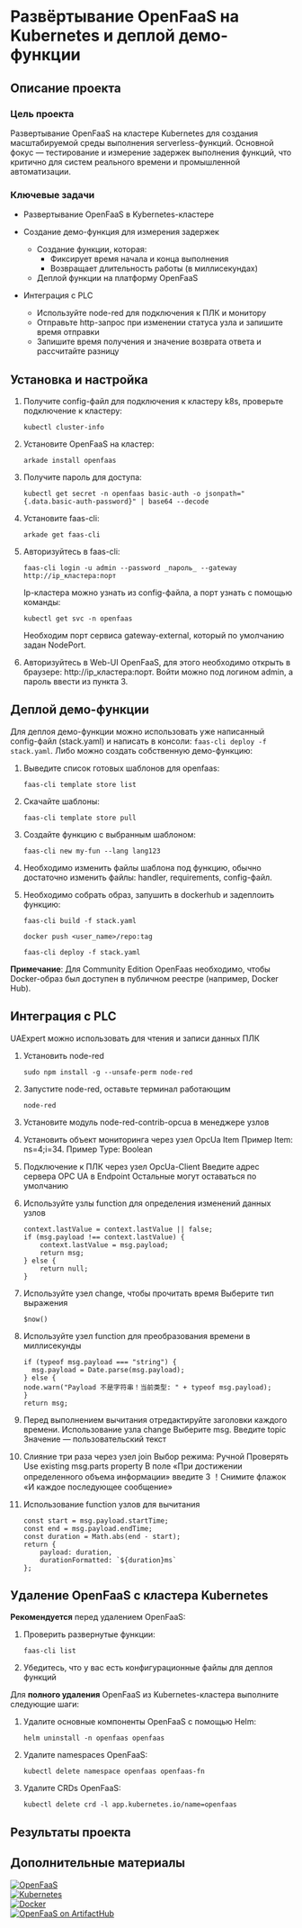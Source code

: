 # Развёртывание OpenFaaS на Kubernetes и деплой демо-функции

## Описание проекта

### Цель проекта

Развертывание OpenFaaS на кластере Kubernetes для создания масштабируемой среды выполнения serverless-функций. Основной фокус — тестирование и измерение задержек выполнения функций, что критично для систем реального времени и промышленной автоматизации.

### Ключевые задачи

- Развертывание OpenFaaS в Kybernetes-кластере

- Создание демо-функция для измерения задержек
  - Создание функции, которая:
    - Фиксирует время начала и конца выполнения
    - Возвращает длительность работы (в миллисекундах)
  - Деплой функции на платформу OpenFaaS

- Интеграция с PLC
  - Используйте node-red для подключения к ПЛК и монитору
  - Отправьте http-запрос при изменении статуса узла и запишите время отправки
  - Запишите время получения и значение возврата ответа и рассчитайте разницу

## Установка и настройка

1. Получите config-файл для подключения к кластеру k8s, проверьте подключение к кластеру:

   ```kubectl cluster-info```

2. Установите OpenFaaS на кластер:

   ```arkade install openfaas```

3. Получите пароль для доступа:

   ```kubectl get secret -n openfaas basic-auth -o jsonpath="{.data.basic-auth-password}" | base64 --decode```

4. Установите faas-cli:

   ```arkade get faas-cli```

5. Авторизуйтесь в faas-cli:

   ```faas-cli login -u admin --password _пароль_ --gateway  http://ip_кластера:порт```

   Ip-кластера можно узнать из config-файла, а порт узнать с помощью команды:

   ```kubectl get svc -n openfaas```

   Необходим порт сервиса gateway-external, который по умолчанию задан NodePort.

6. Авторизуйтесь в Web-UI OpenFaaS, для этого необходимо открыть в браузере: http://ip_кластера:порт. Войти можно под логином admin, а пароль ввести из пункта 3.

## Деплой демо-функции

Для деплоя демо-функции можно использовать уже написанный config-файл (stack.yaml) и написать в консоли: ```faas-cli deploy -f stack.yaml```. Либо можно создать собственную демо-функцию:

1. Выведите список готовых шаблонов для openfaas:

   ```faas-cli template store list```

2. Скачайте шаблоны:

   ```faas-cli template store pull```

3. Создайте функцию с выбранным шаблоном:

   ```faas-cli new my-fun --lang lang123```

4. Необходимо изменить файлы шаблона под функцию, обычно достаточно изменить файлы: handler, requirements, config-файл.

5. Необходимо собрать образ, запушить в dockerhub и задеплоить функцию:

   ```faas-cli build -f stack.yaml```
   
   ```docker push <user_name>/repo:tag```
   
   ```faas-cli deploy -f stack.yaml```
  
**Примечание**: Для Community Edition OpenFaas необходимо, чтобы Docker-образ был доступен в публичном реестре (например, Docker Hub).

## Интеграция с PLC

UAExpert можно использовать для чтения и записи данных ПЛК

1. Установить node-red

   ```sudo npm install -g --unsafe-perm node-red```

2. Запустите node-red, оставьте терминал работающим
   
   ```node-red```

3. Установите модуль node-red-contrib-opcua в менеджере узлов

4. Установить объект мониторинга через узел OpcUa Item
   Пример Item: ns=4;i=34. Пример Type: Boolean

5. Подключение к ПЛК через узел OpcUa-Client
   Введите адрес сервера OPC UA в Endpoint
   Остальные могут оставаться по умолчанию

6. Используйте узлы function для определения изменений данных узлов

   ```
   context.lastValue = context.lastValue || false;
   if (msg.payload !== context.lastValue) {
       context.lastValue = msg.payload; 
       return msg; 
   } else {
       return null; 
   }
   ```

7. Используйте узел change, чтобы прочитать время
   Выберите тип выражения

   ```$now()```

8. Используйте узел function для преобразования времени в миллисекунды

   ```
   if (typeof msg.payload === "string") {
     msg.payload = Date.parse(msg.payload);
   } else {
   node.warn("Payload 不是字符串！当前类型: " + typeof msg.payload);
   }
   return msg;
   ```

9. Перед выполнением вычитания отредактируйте заголовки каждого времени. Использование узла change
   Выберите msg. Введите topic
   Значение — пользовательский текст

10. Слияние три раза через узел join
    Выбор режима: Ручной
    Проверять Use existing msg.parts property
    В поле «При достижении определенного объема информации» введите 3
    ！Снимите флажок «И каждое последующее сообщение»

11. Использование function узлов для вычитания

    ```
    const start = msg.payload.startTime;
    const end = msg.payload.endTime;
    const duration = Math.abs(end - start);
    return {
        payload: duration,               
        durationFormatted: `${duration}ms` 
    };
    ```
    
## Удаление OpenFaaS с кластера Kubernetes

__Рекомендуется__ перед удалением OpenFaaS:

1. Проверить развернутые функции:

   ```faas-cli list```

2. Убедитесь, что у вас есть конфигурационные файлы для деплоя функций

Для __полного удаления__ OpenFaaS из Kubernetes-кластера выполните следующие шаги:

1. Удалите основные компоненты OpenFaaS с помощью Helm:

   ```helm uninstall -n openfaas openfaas```

2. Удалите namespaces OpenFaaS:

   ```kubectl delete namespace openfaas openfaas-fn```

3. Удалите CRDs OpenFaaS:

   ```kubectl delete crd -l app.kubernetes.io/name=openfaas```

## Результаты проекта

## Дополнительные материалы
[![OpenFaaS](https://img.shields.io/badge/OpenFaaS-Official-blue)](https://github.com/openfaas/faas-netes)  
[![Kubernetes](https://img.shields.io/badge/Kubernetes-Tutorials-326CE5)](https://kubernetes.io/ru/docs/tutorials/)  
[![Docker](https://img.shields.io/badge/Docker-Get%20Started-2496ED)](https://docs.docker.com/get-started/)  
[![OpenFaaS on ArtifactHub](https://img.shields.io/badge/OpenFaaS-ArtifactHub-blue)](https://artifacthub.io/packages/helm/openfaas/openfaas)
